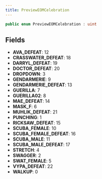 ```yaml
---
title: PreviewEOMCelebration
---
```


```csharp
public enum PreviewEOMCelebration : uint
```

## Fields

- **AVA_DEFEAT**: 12
- **CRASSWATER_DEFEAT**: 18
- **DARRYL_DEFEAT**: 19
- **DOCTOR_DEFEAT**: 20
- **DROPDOWN**: 3
- **GENDARMERIE**: 9
- **GENDARMERIE_DEFEAT**: 13
- **GUERILLA**: 7
- **GUERILLA02**: 8
- **MAE_DEFEAT**: 14
- **MASK_F**: 6
- **MUHLIK_DEFEAT**: 21
- **PUNCHING**: 1
- **RICKSAW_DEFEAT**: 15
- **SCUBA_FEMALE**: 10
- **SCUBA_FEMALE_DEFEAT**: 16
- **SCUBA_MALE**: 11
- **SCUBA_MALE_DEFEAT**: 17
- **STRETCH**: 4
- **SWAGGER**: 2
- **SWAT_FEMALE**: 5
- **VYPA_DEFEAT**: 22
- **WALKUP**: 0

